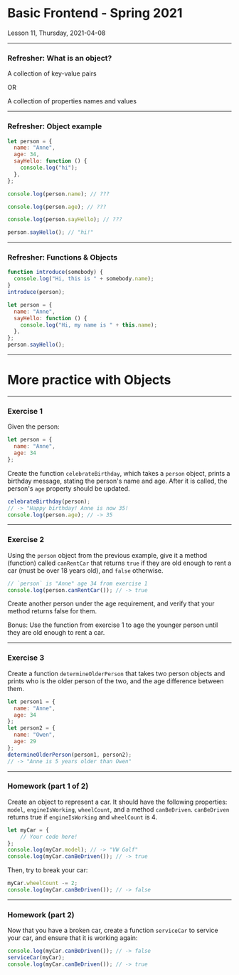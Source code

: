 <!-- .slide: id="lesson11" -->

# Basic Frontend - Spring 2021

Lesson 11, Thursday, 2021-04-08

---

### Refresher: What is an object?

A collection of key-value pairs

<!-- .element: class="fragment" -->

OR

<!-- .element: class="fragment" -->

A collection of properties names and values

<!-- .element: class="fragment" -->

---

### Refresher: Object example

```js
let person = {
  name: "Anne",
  age: 34,
  sayHello: function () {
    console.log("hi");
  },
};
```

```js
console.log(person.name); // ???
```

<!-- .element: class="fragment" -->

```js
console.log(person.age); // ???
```

<!-- .element: class="fragment" -->

```js
console.log(person.sayHello); // ???
```

<!-- .element: class="fragment" -->

```js
person.sayHello(); // "hi!"
```

<!-- .element: class="fragment" -->

---

### Refresher: Functions & Objects

```js
function introduce(somebody) {
  console.log("Hi, this is " + somebody.name);
}
introduce(person);
```
<!-- .element: class="fragment" -->

```js
let person = {
  name: "Anne",
  sayHello: function () {
    console.log("Hi, my name is " + this.name);
  },
};
person.sayHello();
```
<!-- .element: class="fragment" -->

---

# More practice with Objects

---


### Exercise 1

Given the person:

```js
let person = {
  name: "Anne",
  age: 34
};
```

Create the function `celebrateBirthday`, which takes a `person` object, prints a birthday message, stating the person's name and age. After it is called, the person's `age` property should be updated.

```js
celebrateBirthday(person);
// -> "Happy birthday! Anne is now 35!
console.log(person.age); // -> 35
```

---

### Exercise 2

Using the `person` object from the previous example, give it a method (function) called `canRentCar` that returns `true` if they are old enough to rent a car (must be over 18 years old), and `false` otherwise.

```js
// `person` is "Anne" age 34 from exercise 1
console.log(person.canRentCar()); // -> true
```

Create another person under the age requirement, and verify that your method returns false for them.

Bonus: Use the function from exercise 1 to age the younger person until they are old enough to rent a car.


---

### Exercise 3

Create a function `determineOlderPerson` that takes two person objects and prints who is the older person of the two, and the age difference between them.

```js
let person1 = {
  name: "Anne",
  age: 34
};
let person2 = {
  name: "Owen",
  age: 29
};
determineOlderPerson(person1, person2);
// -> "Anne is 5 years older than Owen"
```

---

### Homework (part 1 of 2)

Create an object to represent a car. It should have the following properties: `model`, `engineIsWorking`, `wheelCount`, and a method `canBeDriven`. `canBeDriven` returns true if `engineIsWorking` and `wheelCount` is 4.

```js
let myCar = {
    // Your code here!
};
console.log(myCar.model); // -> "VW Golf"
console.log(myCar.canBeDriven()); // -> true
```
Then, try to break your car:

```js
myCar.wheelCount -= 2;
console.log(myCar.canBeDriven()); // -> false
```

---

### Homework (part 2)

Now that you have a broken car, create a function `serviceCar` to service your car, and ensure that it is working again:

```js
console.log(myCar.canBeDriven()); // -> false
serviceCar(myCar);
console.log(myCar.canBeDriven()); // -> true
```